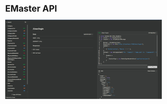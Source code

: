 # EMaster API

![api](https://github.com/emrebayrakk/EMaster/blob/master/EMaster.Infrastructure/Ekran%20g%C3%B6r%C3%BCnt%C3%BCs%C3%BC%202025-01-06%20205601.png)
